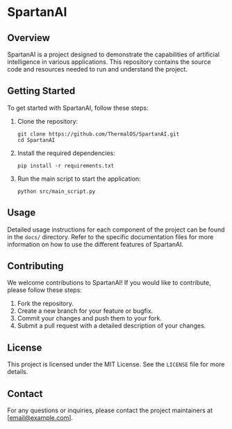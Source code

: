# SpartanAI

## Overview
SpartanAI is a project designed to demonstrate the capabilities of artificial intelligence in various applications. This repository contains the source code and resources needed to run and understand the project.

## Getting Started
To get started with SpartanAI, follow these steps:

1. Clone the repository:
    ```
    git clone https://github.com/ThermalOS/SpartanAI.git
    cd SpartanAI
    ```

2. Install the required dependencies:
    ```
    pip install -r requirements.txt
    ```

3. Run the main script to start the application:
    ```
    python src/main_script.py
    ```

## Usage
Detailed usage instructions for each component of the project can be found in the `docs/` directory. Refer to the specific documentation files for more information on how to use the different features of SpartanAI.

## Contributing
We welcome contributions to SpartanAI! If you would like to contribute, please follow these steps:

1. Fork the repository.
2. Create a new branch for your feature or bugfix.
3. Commit your changes and push them to your fork.
4. Submit a pull request with a detailed description of your changes.

## License
This project is licensed under the MIT License. See the `LICENSE` file for more details.

## Contact
For any questions or inquiries, please contact the project maintainers at [email@example.com].
